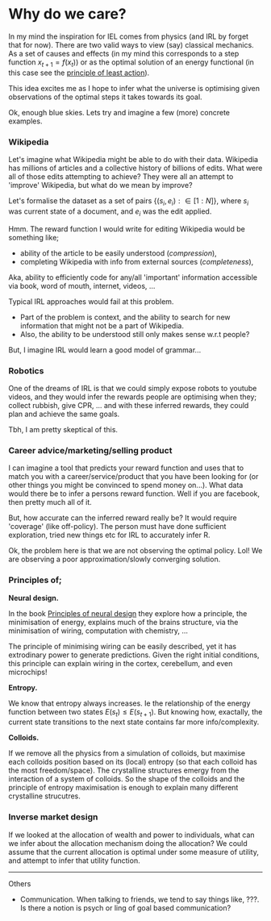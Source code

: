 # Why do we care?

In my mind the inspiration for IEL comes from physics (and IRL by forget that for now). There are two valid ways to view (say) classical mechanics. As a set of causes and effects (in my mind this corresponds to a step function $x_{t+1} = f(x_t)$) or as the optimal solution of an energy functional (in this case see the [principle of least action](https://en.wikipedia.org/wiki/Principle_of_least_action)).

This idea excites me as I hope to infer what the universe is optimising given observations of the optimal steps it takes towards its goal.

Ok, enough blue skies. Lets try and imagine a few (more) concrete examples.

### Wikipedia

Let's imagine what Wikipedia might be able to do with their data. Wikipedia has millions of articles and a collective history of billions of edits. What were all of those edits attempting to achieve? They were all an attempt to 'improve' Wikipedia, but what do we mean by improve?

Let's formalise the dataset as a set of pairs $\{(s_i, e_i) : \in [1:N]\}$, where $s_i$ was current state of a document, and $e_i$ was the edit applied.

Hmm. The reward function I would write for editing Wikipedia would be something like;

- ability of the article to be easily understood (_compression_),
- completing Wikipedia with info from external sources (_completeness_),

Aka, ability to efficiently code for any/all 'important' information accessible via book, word of mouth, internet, videos, ...

Typical IRL approaches would fail at this problem.
- Part of the problem is context, and the ability to search for new information that might not be a part of Wikipedia.
- Also, the ability to be understood still only makes sense w.r.t people?

But, I imagine IRL would learn a good model of grammar...

### Robotics

One of the dreams of IRL is that we could simply expose robots to youtube videos, and they would infer the rewards people are optimising when they; collect rubbish, give CPR, ... and with these inferred rewards, they could plan and achieve the same goals.

Tbh, I am pretty skeptical of this.

### Career advice/marketing/selling product

I can imagine a tool that predicts your reward function and uses that to match you with a career/service/product that you have been looking for (or other things you might be convinced to spend money on...).
What data would there be to infer a persons reward function. Well if you are facebook, then pretty much all of it.

But, how accurate can the inferred reward really be? It would require 'coverage' (like off-policy). The person must have done sufficient exploration, tried new things etc for IRL to accurately infer R.

Ok, the problem here is that we are not observing the optimal policy. Lol! We are observing a poor approximation/slowly converging solution.


### Principles of;

__Neural design.__

In the book [Principles of neural design](https://mitpress.mit.edu/books/principles-neural-design) they explore how a principle, the minimisation of energy, explains much of the brains structure, via the minimisation of wiring, computation with chemistry, ...

The principle of minimising wiring can be easily described, yet it has extrodinary power to generate predictions. Given the right initial conditions, this principle can explain wiring in the cortex, cerebellum, and even microchips!

__Entropy.__

We know that entropy always increases. Ie the relationship of the energy function between two states $E(s_{t}) \le E(s_{t+1})$. But knowing how, exactally, the current state transitions to the next state contains far more info/complexity.

__Colloids.__

If we remove all the physics from a simulation of colloids, but maximise each colloids position based on its (local) entropy (so that each colloid has the most freedom/space). The crystalline structures emergy from the interaction of a system of colloids. So the shape of the colloids and the principle of entropy maximisation is enough to explain many different crystalline strucutres.

### Inverse market design

If we looked at the allocation of wealth and power to individuals, what can we infer about the allocation mechanism doing the allocation? We could assume that the current allocation is optimal under some measure of utility, and attempt to infer that utility function.


***

Others

- Communication. When talking to friends, we tend to say things like, ???. Is there a notion is psych or ling of goal based communication?
